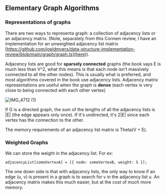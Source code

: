 ## Elementary Graph Algorithms

### Representations of graphs

There are two ways to representa graph: a collection of adjacency lists or an adjacency matrix. (Note, separately from this Cormen review, I have an implementation for an unweighted adjacency list matrix [https://github.com/joeldmyers/data-structure-implementation-review/blob/main/graph/graph.ts](here)).

Adjacency lists are good for **sparsely connected** graphs (the book says E is much less than V^2, what this means is that each node isn't massively connected to all the other nodes). This is usually what is preferred, and most algorithms covered in the book use adjacency lists. Adjacency matrix representations are useful when the graph is **dense** (each vertex is very close to being connected with each other vertex)

![IMG_4712 (1)](https://user-images.githubusercontent.com/4838984/207054877-153028a5-6dd8-4b7f-a679-10ce5ecf4897.jpg)

If G is a directed graph, the sum of the lengths of all the adjacency lists is |E| (the edge appears only once). If it's undirected, it's 2|E| since each vertex has the connection to the other.

The memory requirements of an adjacency list matrix is Theta(V + E).

### Weighted Graphs

We can store the weight in the adjacency list. For ex:

```
adjacencyList[someVertexA] = [{ node: someVertexB, weight: 5 }];
```

The one down side is that with adjacency lists, the only way to know if an edge (u, v) is present in a graph is to search for v in the adjacency list u. An adjacency matrix makes this much easier, but at the cost of much more memory.
